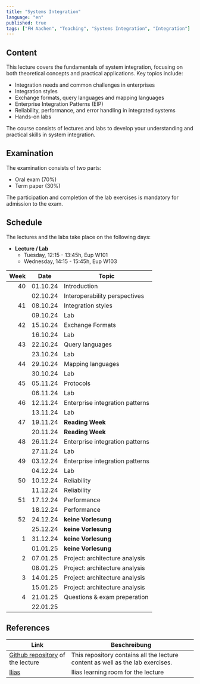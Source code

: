 ```yaml
---
title: "Systems Integration"
language: "en"
published: true
tags: ["FH Aachen", "Teaching", "Systems Integration", "Integration"]
---
```


## Content

This lecture covers the fundamentals of system integration, focusing on both
theoretical concepts and practical applications. Key topics include:

- Integration needs and common challenges in enterprises
- Integration styles
- Exchange formats, query languages and mapping languages
- Enterprise Integration Patterns (EIP)
- Reliability, performance, and error handling in integrated systems
- Hands-on labs

The course consists of lectures and labs to develop your understanding and
practical skills in system integration.

## Examination

The examination consists of two parts:

- Oral exam (70%)
- Term paper (30%)

The participation and completion of the lab exercises is mandatory
for admission to the exam.

## Schedule

The lectures and the labs take place on the following days:

- **Lecture / Lab**
  - Tuesday, 12:15 - 13:45h, Eup W101
  - Wednesday, 14:15 - 15:45h, Eup W103

| Week | Date     | Topic                           |
| ---: | -------- | ------------------------------- |
|   40 | 01.10.24 | Introduction                    |
|      | 02.10.24 | Interoperability perspectives   |
|   41 | 08.10.24 | Integration styles              |
|      | 09.10.24 | Lab                             |
|   42 | 15.10.24 | Exchange Formats                |
|      | 16.10.24 | Lab                             |
|   43 | 22.10.24 | Query languages                 |
|      | 23.10.24 | Lab                             |
|   44 | 29.10.24 | Mapping languages               |
|      | 30.10.24 | Lab                             |
|   45 | 05.11.24 | Protocols                       |
|      | 06.11.24 | Lab                             |
|   46 | 12.11.24 | Enterprise integration patterns |
|      | 13.11.24 | Lab                             |
|   47 | 19.11.24 | **Reading Week**                |
|      | 20.11.24 | **Reading Week**                |
|   48 | 26.11.24 | Enterprise integration patterns |
|      | 27.11.24 | Lab                             |
|   49 | 03.12.24 | Enterprise integration patterns |
|      | 04.12.24 | Lab                             |
|   50 | 10.12.24 | Reliability                     |
|      | 11.12.24 | Reliability                     |
|   51 | 17.12.24 | Performance                     |
|      | 18.12.24 | Performance                     |
|   52 | 24.12.24 | **keine Vorlesung**             |
|      | 25.12.24 | **keine Vorlesung**             |
|    1 | 31.12.24 | **keine Vorlesung**             |
|      | 01.01.25 | **keine Vorlesung**             |
|    2 | 07.01.25 | Project: architecture analysis  |
|      | 08.01.25 | Project: architecture analysis  |
|    3 | 14.01.25 | Project: architecture analysis  |
|      | 15.01.25 | Project: architecture analysis  |
|    4 | 21.01.25 | Questions & exam preperation    |
|      | 22.01.25 |                                 |

## References

| Link                                                                                 | Beschreibung                                                                   |
| ------------------------------------------------------------------------------------ | ------------------------------------------------------------------------------ |
| [Github repository](https://github.com/ceedee666/systems-integration) of the lecture | This repository contains all the lecture content as well as the lab exercises. |
| [Ilias](https://www.ili.fh-aachen.de/goto_elearning_crs_1312630.html)                | Ilias learning room for the lecture                                            |
